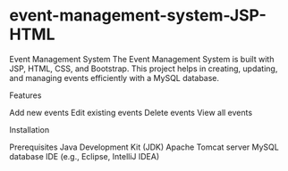 # event-management-system-JSP-HTML

Event Management System
The Event Management System is built with JSP, HTML, CSS, and Bootstrap. This project helps in creating, updating, and managing events efficiently with a MySQL database.

Features

Add new events
Edit existing events
Delete events
View all events

Installation

Prerequisites
Java Development Kit (JDK)
Apache Tomcat server
MySQL database
IDE (e.g., Eclipse, IntelliJ IDEA)
